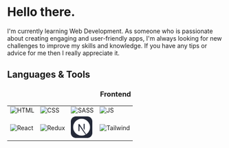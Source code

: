<h1>Hello there.</h1>

<p>I'm currently learning Web Development. As someone who is passionate about creating engaging and user-friendly apps, I'm always looking for new challenges to improve my skills and knowledge.
If you have any tips or advice for me then I really appreciate it. </p>


<h2>Languages & Tools</h2>
<h3 align="center">Frontend</h3>
<table align="center">
  <tr>
        <td> <img src="https://user-images.githubusercontent.com/25181517/192158954-f88b5814-d510-4564-b285-dff7d6400dad.png"  alt="HTML" width = 50px height = 50px ></td>
        <td><img src="https://user-images.githubusercontent.com/25181517/183898674-75a4a1b1-f960-4ea9-abcb-637170a00a75.png" alt="CSS" width = 50px height = 50px></td>
        <td><img src="https://user-images.githubusercontent.com/25181517/192158956-48192682-23d5-4bfc-9dfb-6511ade346bc.png" alt="SASS" width = 50px height = 50px></td>
        <td><img src="https://user-images.githubusercontent.com/25181517/117447155-6a868a00-af3d-11eb-9cfe-245df15c9f3f.png" alt="JS" width = 50px height = 50px></td>
   </tr> 
   <tr>
        <td><img src="https://user-images.githubusercontent.com/25181517/183897015-94a058a6-b86e-4e42-a37f-bf92061753e5.png" alt="React" width = 50px height = 50px></td>
        <td><img src="https://user-images.githubusercontent.com/25181517/187896150-cc1dcb12-d490-445c-8e4d-1275cd2388d6.png" alt="Redux" width = 50px height = 50px>
        <td><img src="https://raw.githubusercontent.com/tandpfun/skill-icons/59059d9d1a2c092696dc66e00931cc1181a4ce1f/icons/NextJS-Dark.svg" alt="Nextjs" width = 50px height = 50px></td>
        <td><img src="https://user-images.githubusercontent.com/25181517/202896760-337261ed-ee92-4979-84c4-d4b829c7355d.png" alt="Tailwind" width = 50px height = 50px></td>
  </tr>
</table>

<!--
**tantomeus/tantomeus** is a ✨ _special_ ✨ repository because its `README.md` (this file) appears on your GitHub profile.

Here are some ideas to get you started:

- 🔭 I’m currently working on ...
- 🌱 I’m currently learning ...
- 👯 I’m looking to collaborate on ...
- 🤔 I’m looking for help with ...
- 💬 Ask me about ...
- 📫 How to reach me: ...
- 😄 Pronouns: ...
- ⚡ Fun fact: ...
-->
